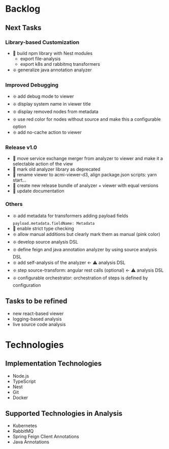 # Backlog

## Next Tasks

### Library-based Customization

- 🔷 build npm library with Nest modules
  - export file-analysis
  - export k8s and rabbitmq transformers
- ️❇️ generalize java annotation analyzer

### Improved Debugging

- ️❇️ add debug mode to viewer
- ️❇️ display system name in viewer title
- ️❇️ display removed nodes from metadata
- ️❇️ use red color for nodes without source and make this a configurable option
- ️❇️ add no-cache action to viewer

### Release v1.0

- ️🔷 move service exchange merger from analyzer to viewer and make it a selectable action of the view
- 🔷 mark old analyzer library as deprecated
- 🔷 rename viewer to acmi-viewer-d3, align package.json scripts: yarn start...
- 🔷 create new release bundle of analyzer + viewer with equal versions
- 🔷 update documentation

### Others

- ❇️ add metadata for transformers adding payload fields `payload.metadata.fieldName: Metadata`
- 🔷 enable strict type checking
- ️❇️ allow manual additions but clearly mark them as manual (pink color)
- ️❇️ develop source analysis DSL
- ️❇️ define feign and java annotation analyzer by using source analysis DSL
- ️❇️ add self-analysis of the analyzer <- ⚠️ analysis DSL
- ❇️ step source-transform: angular rest calls (optional) <- ⚠️ analysis DSL
- ❇️ configurable orchestrator: orchestration of steps is defined by configuration

## Tasks to be refined

- new react-based viewer
- logging-based analysis
- live source code analysis

# Technologies

## Implementation Technologies

- Node.js
- TypeScript
- Nest
- Git
- Docker

## Supported Technologies in Analysis

- Kubernetes
- RabbitMQ
- Spring Feign Client Annotations
- Java Annotations
